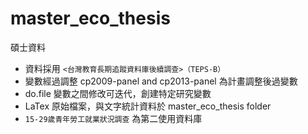 # master_eco_thesis
碩士資料
- 資料採用 `<台灣教育長期追蹤資料庫後續調查>（TEPS-B）`
- 變數經過調整 cp2009-panel and cp2013-panel 為計畫調整後過變數
- do.file 變數之間修改可迭代，創建特定研究變數
- LaTex 原始檔案，與文字統計資料於 master_eco_thesis folder
- `15-29歲青年勞工就業狀況調查` 為第二使用資料庫
